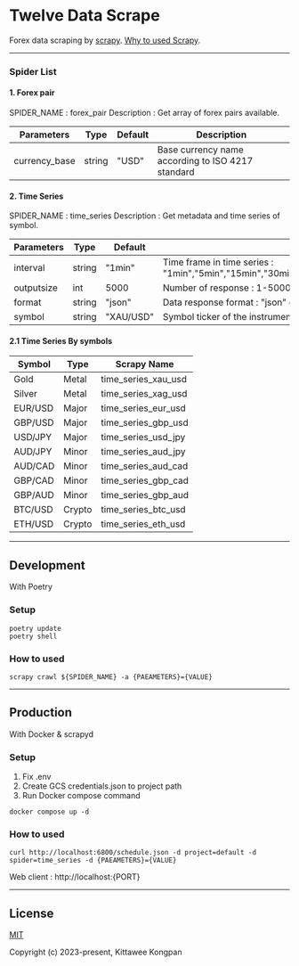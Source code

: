 # Twelve Data Scrape #

Forex data scraping by [scrapy](https://docs.scrapy.org/en/latest/index.html).
[Why to used Scrapy](https://proxyway.com/guides/scrapy-vs-beautiful-soup-vs-selenium).

----------------------------------------------

### Spider List ###

#### 1. Forex pair

SPIDER_NAME : forex_pair
Description : Get array of forex pairs available.

| Parameters    | Type   | Default | Description                                       |
| ------------- | ------ | ------- | ------------------------------------------------- |
| currency_base | string | "USD"     | Base currency name according to ISO 4217 standard |

#### 2. Time Series

SPIDER_NAME : time_series
Description : Get metadata and time series of symbol.

| Parameters | Type   | Default   | Description                                                                                              |
| ---------- | ------ | --------- | -------------------------------------------------------------------------------------------------------- |
| interval   | string | "1min"    | Time frame in time series : "1min","5min","15min","30min","45min","1h","2h","4h","1day","1week","1month" |
| outputsize | int    | 5000      | Number of response : 1-5000                                                                              |
| format     | string | "json"    | Data response format : "json" or "csv"                                                                   |
| symbol     | string | "XAU/USD" | Symbol ticker of the instrument                                                                          |

#### 2.1 Time Series By symbols


| Symbol  | Type   | Scrapy Name         |
| ------- | ------ | ------------------- |
| Gold    | Metal  | time_series_xau_usd |
| Silver  | Metal  | time_series_xag_usd |
| EUR/USD | Major  | time_series_eur_usd |
| GBP/USD | Major  | time_series_gbp_usd |
| USD/JPY | Major  | time_series_usd_jpy |
| AUD/JPY | Minor  | time_series_aud_jpy |
| AUD/CAD | Minor  | time_series_aud_cad |
| GBP/CAD | Minor  | time_series_gbp_cad |
| GBP/AUD | Minor  | time_series_gbp_aud |
| BTC/USD | Crypto | time_series_btc_usd |
| ETH/USD | Crypto | time_series_eth_usd |

----------------------------------------------


## Development
With Poetry
### Setup

```shell
poetry update
poetry shell
```

### How to used

```shell
scrapy crawl ${SPIDER_NAME} -a {PAEAMETERS}={VALUE}
```

----------------------------------------------

## Production
With Docker & scrapyd
### Setup

1. Fix .env
2. Create GCS credentials.json to project path
3. Run Docker compose command

```shell
docker compose up -d
```

### How to used

```shell
curl http://localhost:6800/schedule.json -d project=default -d spider=time_series -d {PAEAMETERS}={VALUE}
```

Web client : http://localhost:{PORT}

----------------------------------------------

## License

[MIT](https://opensource.org/licenses/MIT)

Copyright (c) 2023-present, Kittawee Kongpan
